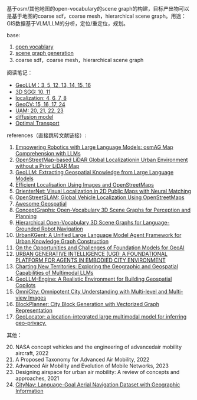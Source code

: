基于osm/其他地图的open-vocabulary的scene graph的构建，目标产出物可以是基于地图的coarse sdf，coarse mesh，hierarchical scene graph。用途：GIS数据基于VLM/LLM的分析，定位/重定位，规划。

base:
1. [open vocablary](./01.md)
2. [scene graph generation](./02.md)
3. coarse sdf，coarse mesh，hierarchical scene graph

阅读笔记：

+ [GeoLLM：3, 5, 12, 13, 14, 15, 16](./03.md)
+ [3D SGG: 10, 11](./05.md)
+ [localization: 4, 6, 7, 8](./06.md)
+ [GeoCV: 15, 16, 17, 24](./07.md)
+ [UAM: 20, 21, 22, 23](./08.md)
+ [diffusion model](09.md)
+ [Optimal Transport](10.md)




references（直接跳转文献链接）:

1. [Empowering Robotics with Large Language Models: osmAG Map Comprehension with LLMs](https://arxiv.org/html/2403.08228v1)
2. [OpenStreetMap-based LiDAR Global Localizationin Urban Environment without a Prior LiDAR Map](https://arxiv.org/pdf/2202.07516)
3. [GeoLLM: Extracting Geospatial Knowledge from Large Language Models](https://openreview.net/forum?id=TqL2xBwXP3)
4. [Efficient Localisation Using Images and OpenStreetMaps](http://www.ipb.uni-bonn.de/pdfs/zhou2021iros.pdf)
5. [OrienterNet: Visual Localization in 2D Public Maps with Neural Matching](https://openaccess.thecvf.com/content/CVPR2023/supplemental/Sarlin_OrienterNet_Visual_Localization_CVPR_2023_supplemental.pdf)
6. [OpenStreetSLAM: Global Vehicle Localization Using OpenStreetMaps](https://www.vision.rwth-aachen.de/media/papers/florosicra13.pdf)
7.  [Awesome Geospatial](https://github.com/sacridini/Awesome-Geospatial?tab=readme-ov-file#python)
8.  [ConceptGraphs: Open-Vocabulary 3D Scene Graphs for Perception and Planning](https://concept-graphs.github.io/)
9.  [Hierarchical Open-Vocabulary 3D Scene Graphs for Language-Grounded Robot Navigation](https://hovsg.github.io/)
10. [UrbanKGent: A Unified Large Language Model Agent Framework for Urban Knowledge Graph Construction](https://arxiv.org/pdf/2402.06861)
11. [On the Opportunities and Challenges of Foundation Models for GeoAI](https://dl.acm.org/doi/pdf/10.1145/3653070)
12. [URBAN GENERATIVE INTELLIGENCE (UGI): A FOUNDATIONAL PLATFORM FOR AGENTS IN EMBODIED CITY ENVIRONMENT](https://arxiv.org/pdf/2312.11813)
13. [Charting New Territories: Exploring the Geographic and Geospatial Capabilities of Multimodal LLMs](https://arxiv.org/pdf/2311.14656)
14. [GeoLLM-Engine: A Realistic Environment for Building Geospatial Copilots](https://arxiv.org/pdf/2404.15500)
15. [OmniCity: Omnipotent City Understanding with Multi-level and Multi-view Images](https://liweijia.github.io/assets/pdf/CVPR2023_OmniCity_camera_ready.pdf)
16. [BlockPlanner: City Block Generation with Vectorized Graph Representation](https://openaccess.thecvf.com/content/ICCV2021/papers/Xu_BlockPlanner_City_Block_Generation_With_Vectorized_Graph_Representation_ICCV_2021_paper.pdf)
17. [GeoLocator: a location-integrated large multimodal model for inferring geo-privacy.](https://arxiv.org/pdf/2311.13018)

其他：

20. NASA concept vehicles and the engineering of advancedair mobility aircraft, 2022
21. A Proposed Taxonomy for Advanced Air Mobility, 2022
22. Advanced Air Mobility and Evolution of Mobile Networks, 2023
23. Designing airspace for urban air mobility: A review of concepts and approaches, 2021
24. [CityNav: Language-Goal Aerial Navigation Dataset with Geographic Information](https://arxiv.org/pdf/2406.14240)
